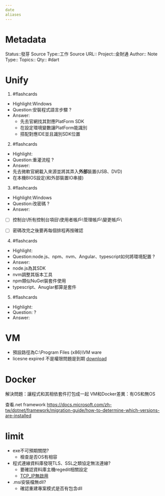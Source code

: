 ```yaml
---
date
aliases
---
```

# Metadata
Status::發芽
Source Type::工作
Source URL::
Project::金財通
Author::
Note Type::
Topics::
Qty::
#dart 
# Unify
1. #flashcards 
- Highlight:Windows
- Question:安裝程式語言步驟
?
- Answer:
  - 先去官網找其對應PlatForm SDK
  - 在設定環境變數讓PlatForm能識別
  - 搭配對應IDE並且識別SDK位置


2. #flashcards 
- Highlight:
- Question:重灌流程
?
- Answer:
 - 先去微軟官網載入來源並將其弄入**外部**裝置(USB、DVD)
 - 在本機BIOS設定(和外部裝置IO串接) 




3. #flashcards 
- Highlight:Windows
- Question:改密碼
?
- Answer:
- [ ] 控制台\所有控制台項目\使用者帳戶\管理帳戶\變更帳戶\
- [ ] 密碼改完之後要再每個排程再按確認


4. #flashcards 
- Highlight:
- Question:node.js、npm、nvm、Angular、typescript如何將環境配置
?
- Answer:
- node.js為其SDK
- nvm調整其版本工具
- npm類似NuGet裝套件使用
- typescript、Anuglar都算是套件

5. #flashcards 
- Highlight:
- Question:
?
- Answer:






# VM
- 預設路徑為C:\Program Files (x86)\VM ware
- licesne expired 不是權限問題是到期
[download](https://www.vmware.com/tw/products/workstation-player/workstation-player-evaluation.html)

# Docker
解決問題：讓程式和其相依套件打包成一起
VM和Docker差異：有OS和無OS

查看.net framework
https://docs.microsoft.com/zh-tw/dotnet/framework/migration-guide/how-to-determine-which-versions-are-installed

# limit
- exe不可預期關閉?
  - 檢查是否OS有相容
- 程式連線資料庫發現TLS、SSL之類協定無法連線?
  - 要確認資料庫主機regedit相關設定
  - [TCP_IP無啟用](https://ithelp.ithome.com.tw/questions/10189608)
- .msi安裝檔無dll?
  - 確認重建專案模式是否有包含dll
